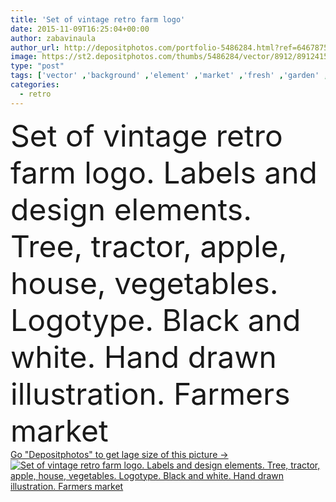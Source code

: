 ```yaml
---
title: 'Set of vintage retro farm logo'
date: 2015-11-09T16:25:04+00:00
author: zabavinaula
author_url: http://depositphotos.com/portfolio-5486284.html?ref=64678756
image: https://st2.depositphotos.com/thumbs/5486284/vector/8912/89124158/api_thumb_450.jpg?forcejpeg=true
type: "post"
tags: ['vector' ,'background' ,'element' ,'market' ,'fresh' ,'garden' ,'health' ,'natural' ,'food' ,'tree' ,'apple' ,'tomato' ,'retro' ,'vintage' ,'dill' ,'harvest' ,'landscape' ,'carrot' ,'icon' ,'house' ,'pepper' ,'vegetables' ,'farm' ,'agriculture' ,'organic' ,'garlic' ,'eco' ,'badge' ,'cucumber' ,'farmer' ,'cabbage' ,'produce' ,'logo' ,'emblem' ,'tractor' ,'onion' ,'bio' ,'stamp' ,'mushrooms' ,'leek' ,'farmers' ,'engraving' ,'combine' ,'premium' ,'beet' ,'agrimotor' ,'broccoli' ,'old fashioned' ,'hand drawn' ,'farmers market' ]
categories: 
  - retro
---
```

<div aling="center">
            <font size="60"> Set of vintage retro farm logo. Labels and design elements. Tree, tractor, apple, house, vegetables. Logotype. Black and white. Hand drawn illustration. Farmers market</font>   
</div>
<div>
    <a href='https://depositphotos.com/89124158/stock-illustration-set-of-vintage-retro-farm.html?ref=64678756' target=_blank > Go "Depositphotos" to get lage size of this picture ->
        <img href='https://depositphotos.com/89124158/stock-illustration-set-of-vintage-retro-farm.html?ref=64678756' src='https://st2.depositphotos.com/5486284/8912/v/950/depositphotos_89124158-stock-illustration-set-of-vintage-retro-farm.jpg?forcejpeg=true' alt='Set of vintage retro farm logo. Labels and design elements. Tree, tractor, apple, house, vegetables. Logotype. Black and white. Hand drawn illustration. Farmers market' >
    </a>
</div>
